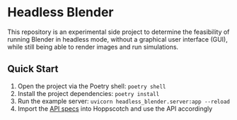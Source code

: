 # Headless Blender

This repository is an experimental side project to determine the feasibility of running Blender in headless mode, without a graphical user interface (GUI), while still being able to render images and run simulations.

## Quick Start

1. Open the project via the Poetry shell: `poetry shell`
2. Install the project dependencies: `poetry install`
3. Run the example server: `uvicorn headless_blender.server:app --reload`
4. Import the [API specs](./docs/api/specs.json) into Hoppscotch and use the API accordingly
